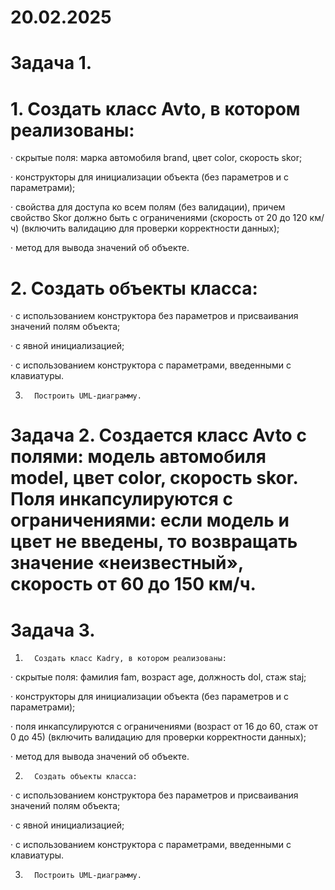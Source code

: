 # 20.02.2025
# Задача 1.

# 1.       Создать класс Avto, в котором реализованы:

·          скрытые поля: марка автомобиля brand, цвет color, скорость skor;

·          конструкторы для инициализации объекта (без параметров и с параметрами);

·          свойства для доступа ко всем полям (без валидации), причем свойство Skor должно быть с ограничениями (скорость от 20 до 120 км/ч) (включить валидацию для проверки корректности данных);

·          метод для вывода значений об объекте.

# 2.       Создать объекты класса:

·          с использованием конструктора без параметров и присваивания значений полям объекта;

·          с явной инициализацией;

·          с использованием конструктора с параметрами, введенными с клавиатуры.

3.       Построить UML-диаграмму.

# Задача 2. Создается класс Avto с полями: модель автомобиля model, цвет color, скорость skor. Поля инкапсулируются с ограничениями: если модель и цвет не введены, то возвращать значение «неизвестный», скорость от 60 до 150 км/ч.

# Задача 3.

1.       Создать класс Kadry, в котором реализованы:

·          скрытые поля: фамилия fam, возраст age, должность dol, стаж staj;

·          конструкторы для инициализации объекта (без параметров и с параметрами);

·          поля инкапсулируются с ограничениями (возраст от 16 до 60, стаж от 0 до 45) (включить валидацию для проверки корректности данных);

·          метод для вывода значений об объекте.

2.       Создать объекты класса:

·          с использованием конструктора без параметров и присваивания значений полям объекта;

·          с явной инициализацией;

·          с использованием конструктора с параметрами, введенными с клавиатуры.

3.       Построить UML-диаграмму.
